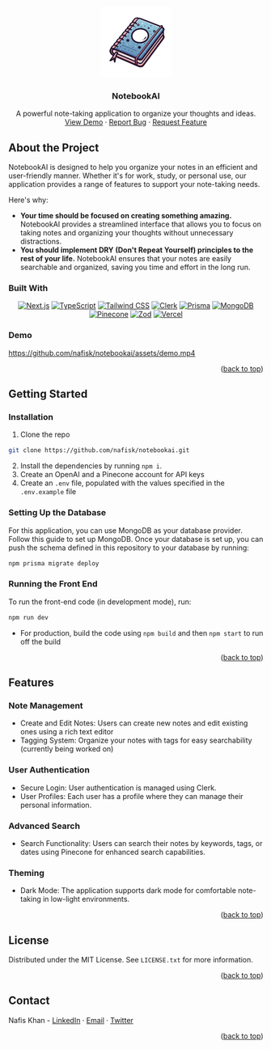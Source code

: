 <a name="readme-top"></a>

<!-- PROJECT LOGO -->
<br />
<div align="center">
  <a href="https://github.com/nafisk/notebookai">
    <img src="./src/app/assets/favicon_package_v0.16/android-chrome-512x512.png" alt="Logo" height="140">
  </a>

  <h3 align="center">NotebookAI</h3>

  <p align="center">
    A powerful note-taking application to organize your thoughts and ideas.
    <br />
    <a href="https://github.com/nafisk/notebookai/assets/demo.mp4">View Demo</a>
    ·
    <a href="https://github.com/nafisk/notebookai/issues">Report Bug</a>
    ·
    <a href="https://github.com/nafisk/notebookai/issues">Request Feature</a>
  </p>
</div>

## About the Project

NotebookAI is designed to help you organize your notes in an efficient and user-friendly manner. Whether it's for work, study, or personal use, our application provides a range of features to support your note-taking needs.

Here's why:

- **Your time should be focused on creating something amazing.** NotebookAI provides a streamlined interface that allows you to focus on taking notes and organizing your thoughts without unnecessary distractions.
- **You should implement DRY (Don't Repeat Yourself) principles to the rest of your life.** NotebookAI ensures that your notes are easily searchable and organized, saving you time and effort in the long run.

### Built With

<div align="center">

[![Next.js](https://img.shields.io/badge/Next.js-black?style=for-the-badge&logo=next.js&logoColor=white)][Next.js-url]
[![TypeScript](https://img.shields.io/badge/TypeScript-3178C6?style=for-the-badge&logo=typescript&logoColor=white)][TypeScript-url]
[![Tailwind CSS](https://img.shields.io/badge/Tailwind%20CSS-38B2AC?style=for-the-badge&logo=tailwind-css&logoColor=white)][Tailwind-url]
[![Clerk](https://img.shields.io/badge/Clerk-000000?style=for-the-badge&logo=clerk&logoColor=white)][Clerk-url]
[![Prisma](https://img.shields.io/badge/Prisma-2D3748?style=for-the-badge&logo=prisma&logoColor=white)][Prisma-url]
[![MongoDB](https://img.shields.io/badge/MongoDB-47A248?style=for-the-badge&logo=mongodb&logoColor=white)][MongoDB-url]
[![Pinecone](https://img.shields.io/badge/Pinecone-000000?style=for-the-badge&logo=pinecone&logoColor=white)][Pinecone-url]
[![Zod](https://img.shields.io/badge/Zod-3178C6?style=for-the-badge&logo=zod&logoColor=white)][Zod-url]
[![Vercel](https://img.shields.io/badge/Vercel-black?style=for-the-badge&logo=vercel&logoColor=white)][Vercel-url]

</div>

<!-- URL links -->

[Next.js-url]: https://nextjs.org/
[TypeScript-url]: https://www.typescriptlang.org/
[Tailwind-url]: https://tailwindcss.com/
[Clerk-url]: https://clerk.dev/
[Prisma-url]: https://www.prisma.io/
[MongoDB-url]: https://www.mongodb.com/
[Pinecone-url]: https://www.pinecone.io/
[Zod-url]: https://zod.dev/
[Vercel-url]: https://vercel.com/

### Demo

https://github.com/nafisk/notebookai/assets/demo.mp4

<p align="right">(<a href="#readme-top">back to top</a>)</p>

## Getting Started

### Installation

1. Clone the repo

```sh
git clone https://github.com/nafisk/notebookai.git
```

2. Install the dependencies by running `npm i`.
3. Create an OpenAI and a Pinecone account for API keys
4. Create an `.env` file, populated with the values specified in the `.env.example` file

### Setting Up the Database

For this application, you can use MongoDB as your database provider. Follow this guide to set up MongoDB. Once your database is set up, you can push the schema defined in this repository to your database by running:

```sh
npm prisma migrate deploy
```

### Running the Front End

To run the front-end code (in development mode), run:

```sh
npm run dev
```

- For production, build the code using `npm build` and then `npm start` to run off the build

<p align="right">(<a href="#readme-top">back to top</a>)</p>

## Features

### Note Management

- Create and Edit Notes: Users can create new notes and edit existing ones using a rich text editor
- Tagging System: Organize your notes with tags for easy searchability (currently being worked on)

### User Authentication

- Secure Login: User authentication is managed using Clerk.
- User Profiles: Each user has a profile where they can manage their personal information.

### Advanced Search

- Search Functionality: Users can search their notes by keywords, tags, or dates using Pinecone for enhanced search capabilities.

### Theming

- Dark Mode: The application supports dark mode for comfortable note-taking in low-light environments.

<p align="right">(<a href="#readme-top">back to top</a>)</p>

## License

Distributed under the MIT License. See `LICENSE.txt` for more information.

<p align="right">(<a href="#readme-top">back to top</a>)</p>

## Contact

Nafis Khan - [LinkedIn](https://www.linkedin.com/in/nafisrk/) · [Email](nafisrizwank@gmail.com) · [Twitter](https://twitter.com/nafisxk)

<p align="right">(<a href="#readme-top">back to top</a>)</p>
